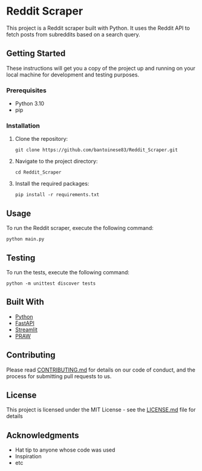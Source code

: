 # Reddit Scraper

This project is a Reddit scraper built with Python. It uses the Reddit API to fetch posts from subreddits based on a search query.

## Getting Started

These instructions will get you a copy of the project up and running on your local machine for development and testing purposes.

### Prerequisites

- Python 3.10
- pip

### Installation

1. Clone the repository:
    ```
    git clone https://github.com/bantoinese83/Reddit_Scraper.git
    ```
2. Navigate to the project directory:
    ```
    cd Reddit_Scraper
    ```
3. Install the required packages:
    ```
    pip install -r requirements.txt
    ```

## Usage

To run the Reddit scraper, execute the following command:
```
python main.py
```

## Testing

To run the tests, execute the following command:
```
python -m unittest discover tests
```

## Built With

- [Python](https://www.python.org/)
- [FastAPI](https://fastapi.tiangolo.com/)
- [Streamlit](https://streamlit.io/)
- [PRAW](https://praw.readthedocs.io/en/latest/)

## Contributing

Please read [CONTRIBUTING.md](CONTRIBUTING.md) for details on our code of conduct, and the process for submitting pull requests to us.

## License

This project is licensed under the MIT License - see the [LICENSE.md](LICENSE.md) file for details

## Acknowledgments

- Hat tip to anyone whose code was used
- Inspiration
- etc
